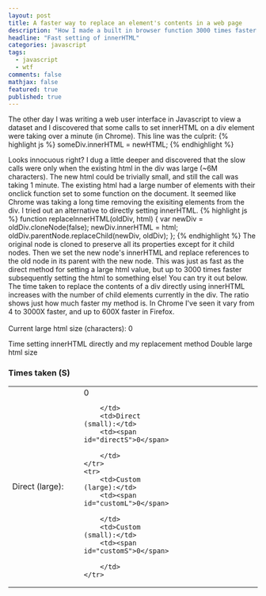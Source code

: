 ```yaml
---
layout: post
title: A faster way to replace an element's contents in a web page
description: "How I made a built in browser function 3000 times faster!"
headline: "Fast setting of innerHTML"
categories: javascript
tags: 
  - javascript
  - wtf
comments: false
mathjax: false
featured: true
published: true
---
```


The other day I was writing a web user interface in Javascript to view a dataset and I discovered that some calls to set innerHTML on a div element were taking over a minute (in Chrome). This line was the culprit:
{% highlight js %}
someDiv.innerHTML = newHTML;
{% endhighlight %}

Looks innocuous right? I dug a little deeper and discovered that the slow calls were only when the existing html in the div was large (~6M characters). The new html could be trivially small, and still the call was taking 1 minute. The existing html had a large number of elements with their onclick function set to some function on the document. It seemed like Chrome was taking a long time removing the exisiting elements from the div. I tried out an alternative to directly setting innerHTML.
{% highlight js %}
function replaceInnerHTML(oldDiv, html) {
    var newDiv = oldDiv.cloneNode(false);
    newDiv.innerHTML = html;
    oldDiv.parentNode.replaceChild(newDiv, oldDiv);
};
{% endhighlight %}
The original node is cloned to preserve all its properties except for it child nodes. Then we set the new node's innerHTML and replace references to the old node in its parent with the new node. This was just as fast as the direct method for setting a large html value, but up to 3000 times faster subsequently setting the html to something else! You can try it out below. The time taken to replace the contents of a div directly using innerHTML increases with the number of child elements currently in the div. The ratio shows just how much faster my method is. In Chrome I've seen it vary from 4 to 3000X faster, and up to 600X faster in Firefox. 
<br>
<br>Current large html size (characters): <span id="size">0</span>

<a class="btn btn-success btn-large" onclick="timeAndCompare();">Time setting innerHTML directly and my replacement method</a>
<a class="btn btn-danger btn-large" onclick="largeHtml += largeHtml;updateSize();">Double large html size</a>

<h3>Times taken (S)</h3>

<table>
    <col width="200">
    <col width="100">
    <col width="200">
    <col width="100">
    <tr>
        <td>Direct (large):</td>
        <td><span id="directL">0</span>

        </td>
        <td>Direct (small):</td>
        <td><span id="directS">0</span>

        </td>
    </tr>
    <tr>
        <td>Custom (large):</td>
        <td><span id="customL">0</span>

        </td>
        <td>Custom (small):</td>
        <td><span id="customS">0</span>

        </td>
    </tr>
</table>
<br>
<span id="speedup" style="color:red"></span>
<br>
<span style="width:900px; height:200px; overflow-y:auto; word-wrap:break-word;">
    <span id="box"></span>
</span>


<script>
var smallHtml = "Some text for the small html.";
var largeHtml = "";
for (var i = 0; i < 10000; i++) {
    largeHtml += "<span style='cursor:pointer; color:blue;'>name" + i + "</span>&nbsp;";
}
updateSize();

function updateSize() {
    document.getElementById("size").innerHTML = largeHtml.length;
};

function someFunction(stuff) {};

function timeAndCompare() {
    var t1 = time(setter(direct, largeHtml))();
    var t2 = time(setter(direct, smallHtml))();
    var t3 = time(setter(fast, largeHtml))();
    var t4 = time(setter(fast, smallHtml))();
    document.getElementById("directL").innerHTML = (t1) / 1000;
    document.getElementById("directS").innerHTML = (t2) / 1000;
    document.getElementById("customL").innerHTML = (t3) / 1000;
    document.getElementById("customS").innerHTML = (t4) / 1000;
    var ratio = Math.floor(t2/t4*10)/10;
    document.getElementById("speedup").innerHTML = "Speed up: " + ratio + ((ratio > 100) ? "!!!! Holy cow!" : ((ratio > 5) ? "!" : ""));
};

function time(f) {
    return function () {
        var t1 = Date.now();
        f();
        var t2 = Date.now();
        return t2 - t1;
    };
};

var setter = function (f, html) {
    return function () {
        f(document.getElementById("box"), html);
    };
};

var direct = function (element, html) {
    element.innerHTML = html;
};

var fast = function (oldElement, html) {
    var newElement = oldElement.cloneNode(false);
    newElement.innerHTML = html;
    oldElement.parentNode.replaceChild(newElement, oldElement);
};
</script>